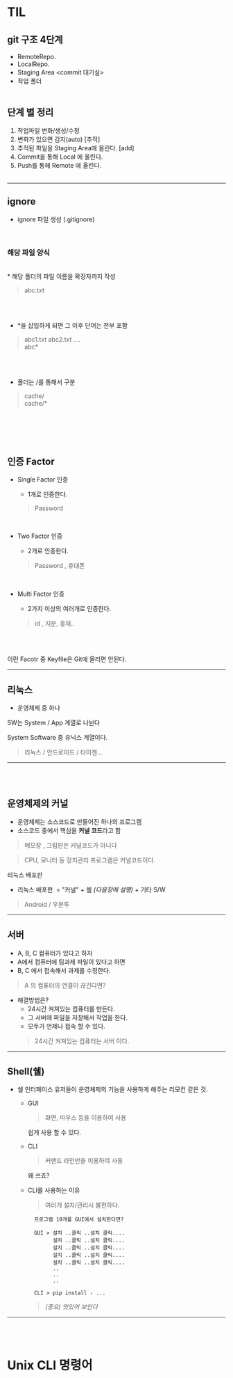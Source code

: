 # TIL
##  git 구조 4단계<br>
* RemoteRepo.<br>
* LocalRepo.<br>
* Staging Area <commit 대기실><br>
* 작업 폴더
<br><br>


##  단계 별 정리
1. 작업파일 변화/생성/수정
2. 변화가 있으면 감지(auto) [추적]
3. 추적된 파일을 Staging Area에 올린다. [add]
4. Commit을 통해 Local 에 올린다.
5. Push를 통해 Remote 에 올린다.
<br><br>

---

## ignore
* ignore 파일 생성 (.gitignore)<br>
<br>

### 해당 파일 양식

<br>
* 해당 폴더의 파일 이름을 확장자까지 작성

> abc.txt


<br><br>
* *을 삽입하게 되면 그 이후 단어는 전부 포함

> abc1.txt abc2.txt ....<br>
> abc*


<br><br>
* 폴더는 /를 통해서 구분
> cache/<br>
> cache/*<br>


<br><br>
---

## 인증 Factor

* Single Factor 인증
    * 1개로 인증한다.

    > Password

<br>

* Two Factor 인증
    * 2개로 인증한다.

    > Password , 휴대폰

<br>

* Multi Factor 인증
    * 2가지 이상의 여러개로 인증한다.
    >  id , 지문, 홍채..<br>

    <br><br>


 이런 Facotr 중 Keyfile은 Git에 올리면 안된다.

---
 ## 리눅스
 *  운영체제 중 하나

SW는 System / App 계열로 나뉜다

System Software 중  유닉스 계열이다. 
>리눅스 / 안드로이드 / 타이젠...<br>

---
<br>
<br>

## 운영체제의 커널
* 운영체제는 소스코드로 만들어진 하나의 프로그램<br>
* 소스코드 중에서 핵심을 **커널 코드**라고 함 

> 메모장 , 그림판은 커널코드가 아니다


> CPU, 모니터 등 장치관리 프로그램은 커널코드이다.

리눅스 배포판
* 리눅스 배포판&nbsp; = "커널" + 쉘 *(다음장에 설명)* + 기타 S/W
> Android / 우분투
---
## 서버

* A, B, C 컴퓨터가 있다고 하자
* A에서 컴퓨터에 팀과제 파일이 있다고 하면
* B, C 에서 접속해서 과제를 수정한다.


> A 의 컴퓨터의 연결이 끊긴다면?

* 해결방법은?
    * 24시간 켜져있는 컴퓨터를 만든다.
    * 그 서버에 파일을 저장해서 작업을 한다.
    * 모두가 언제나 접속 할 수 있다.
    > 24시간 켜져있는 컴퓨터는 서버 이다.


---
## Shell(쉘)

* 쉘 인터페이스
유저들이 운영체제의 기능을 사용하게 해주는 리모컨 같은 것.
    * GUI
        > 화면, 마우스 등을 이용하여 사용
        
        쉽게 사용 할 수 있다.
    * CLI
        > 커맨드 라인만을 이용하여 사용

        왜 쓰죠?

    * CLI를 사용하는 이유
        > 여러개 설치/관리시 불편하다.

            프로그램 10개를 GUI에서 설치한다면?
            
            GUI > 설치 ..클릭 ..설치 클릭....
                  설치 ..클릭 ..설치 클릭....
                  설치 ..클릭 ..설치 클릭....
                  설치 ..클릭 ..설치 클릭....
                  설치 ..클릭 ..설치 클릭....
                  ..
                  ..
                  ..

            CLI > pip install - ...

        > *(중요) 멋있어 보인다* 


---
<br>
<br>

#  Unix CLI 명령어
##